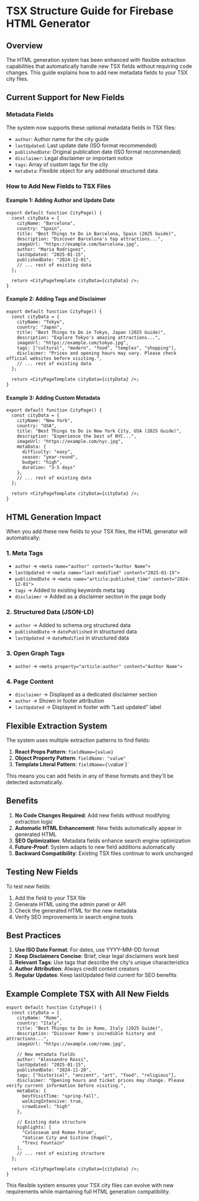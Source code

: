 # TSX Structure Guide for Firebase HTML Generator

## Overview
The HTML generation system has been enhanced with flexible extraction capabilities that automatically handle new TSX fields without requiring code changes. This guide explains how to add new metadata fields to your TSX city files.

## Current Support for New Fields

### Metadata Fields
The system now supports these optional metadata fields in TSX files:

- `author`: Author name for the city guide
- `lastUpdated`: Last update date (ISO format recommended)
- `publishedDate`: Original publication date (ISO format recommended)
- `disclaimer`: Legal disclaimer or important notice
- `tags`: Array of custom tags for the city
- `metaData`: Flexible object for any additional structured data

### How to Add New Fields to TSX Files

#### Example 1: Adding Author and Update Date
```tsx
export default function CityPage() {
  const cityData = {
    cityName: "Barcelona",
    country: "Spain",
    title: "Best Things to Do in Barcelona, Spain (2025 Guide)",
    description: "Discover Barcelona's top attractions...",
    imageUrl: "https://example.com/barcelona.jpg",
    author: "Maria Rodriguez",
    lastUpdated: "2025-01-15",
    publishedDate: "2024-12-01",
    // ... rest of existing data
  };
  
  return <CityPageTemplate cityData={cityData} />;
}
```

#### Example 2: Adding Tags and Disclaimer
```tsx
export default function CityPage() {
  const cityData = {
    cityName: "Tokyo",
    country: "Japan",
    title: "Best Things to Do in Tokyo, Japan (2025 Guide)",
    description: "Explore Tokyo's amazing attractions...",
    imageUrl: "https://example.com/tokyo.jpg",
    tags: ["cultural", "modern", "food", "temples", "shopping"],
    disclaimer: "Prices and opening hours may vary. Please check official websites before visiting.",
    // ... rest of existing data
  };
  
  return <CityPageTemplate cityData={cityData} />;
}
```

#### Example 3: Adding Custom Metadata
```tsx
export default function CityPage() {
  const cityData = {
    cityName: "New York",
    country: "USA",
    title: "Best Things to Do in New York City, USA (2025 Guide)",
    description: "Experience the best of NYC...",
    imageUrl: "https://example.com/nyc.jpg",
    metaData: {
      difficulty: "easy",
      season: "year-round",
      budget: "high",
      duration: "3-5 days"
    },
    // ... rest of existing data
  };
  
  return <CityPageTemplate cityData={cityData} />;
}
```

## HTML Generation Impact

When you add these new fields to your TSX files, the HTML generator will automatically:

### 1. Meta Tags
- `author` → `<meta name="author" content="Author Name">`
- `lastUpdated` → `<meta name="last-modified" content="2025-01-15">`
- `publishedDate` → `<meta name="article:published_time" content="2024-12-01">`
- `tags` → Added to existing keywords meta tag
- `disclaimer` → Added as a disclaimer section in the page body

### 2. Structured Data (JSON-LD)
- `author` → Added to schema.org structured data
- `publishedDate` → `datePublished` in structured data
- `lastUpdated` → `dateModified` in structured data

### 3. Open Graph Tags
- `author` → `<meta property="article:author" content="Author Name">`

### 4. Page Content
- `disclaimer` → Displayed as a dedicated disclaimer section
- `author` → Shown in footer attribution
- `lastUpdated` → Displayed in footer with "Last updated" label

## Flexible Extraction System

The system uses multiple extraction patterns to find fields:

1. **React Props Pattern**: `fieldName={value}`
2. **Object Property Pattern**: `fieldName: "value"`
3. **Template Literal Pattern**: `fieldName={\`value\`}`

This means you can add fields in any of these formats and they'll be detected automatically.

## Benefits

1. **No Code Changes Required**: Add new fields without modifying extraction logic
2. **Automatic HTML Enhancement**: New fields automatically appear in generated HTML
3. **SEO Optimization**: Metadata fields enhance search engine optimization
4. **Future-Proof**: System adapts to new field additions automatically
5. **Backward Compatibility**: Existing TSX files continue to work unchanged

## Testing New Fields

To test new fields:

1. Add the field to your TSX file
2. Generate HTML using the admin panel or API
3. Check the generated HTML for the new metadata
4. Verify SEO improvements in search engine tools

## Best Practices

1. **Use ISO Date Format**: For dates, use YYYY-MM-DD format
2. **Keep Disclaimers Concise**: Brief, clear legal disclaimers work best
3. **Relevant Tags**: Use tags that describe the city's unique characteristics
4. **Author Attribution**: Always credit content creators
5. **Regular Updates**: Keep lastUpdated field current for SEO benefits

## Example Complete TSX with All New Fields

```tsx
export default function CityPage() {
  const cityData = {
    cityName: "Rome",
    country: "Italy",
    title: "Best Things to Do in Rome, Italy (2025 Guide)",
    description: "Discover Rome's incredible history and attractions...",
    imageUrl: "https://example.com/rome.jpg",
    
    // New metadata fields
    author: "Alessandro Rossi",
    lastUpdated: "2025-01-15",
    publishedDate: "2024-11-20",
    tags: ["historical", "ancient", "art", "food", "religious"],
    disclaimer: "Opening hours and ticket prices may change. Please verify current information before visiting.",
    metaData: {
      bestVisitTime: "spring-fall",
      walkingIntensive: true,
      crowdLevel: "high"
    },
    
    // Existing data structure
    highlights: [
      "Colosseum and Roman Forum",
      "Vatican City and Sistine Chapel",
      "Trevi Fountain"
    ],
    // ... rest of existing structure
  };
  
  return <CityPageTemplate cityData={cityData} />;
}
```

This flexible system ensures your TSX city files can evolve with new requirements while maintaining full HTML generation compatibility.